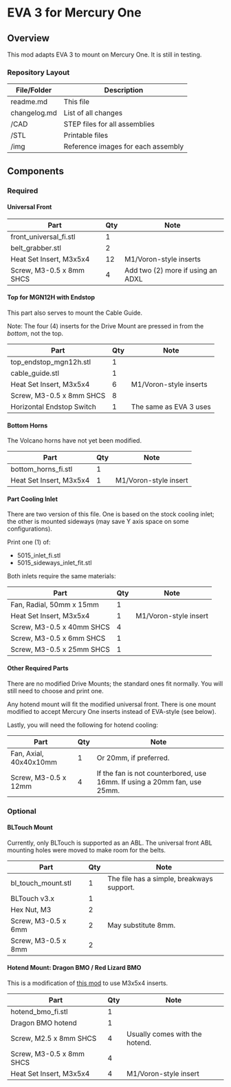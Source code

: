 # EVA 3 for Mercury One

## Overview

This mod adapts EVA 3 to mount on Mercury One. It is still in testing.

### Repository Layout

| File/Folder   | Description |
|---------------|-------------|
| readme.md     | This file   |
| changelog.md  | List of all changes |
| /CAD          | STEP files for all assemblies |
| /STL          | Printable files |
| /img          | Reference images for each assembly |

## Components

### Required

#### Universal Front

| Part | Qty | Note |
|------|-----|------|
| front_universal_fi.stl    | 1 | |
| belt_grabber.stl          | 2 | |
| Heat Set Insert, M3x5x4   | 12 | M1/Voron-style inserts |
| Screw, M3-0.5 x 8mm SHCS  | 4  | Add two (2) more if using an ADXL |

#### Top for MGN12H with Endstop

This part also serves to mount the Cable Guide.

Note: The four (4) inserts for the Drive Mount are pressed in from the *bottom*, not the top.

| Part | Qty | Note |
|------|-----|------|
| top_endstop_mgn12h.stl    | 1 | |
| cable_guide.stl           | 1 | |
| Heat Set Insert, M3x5x4   | 6 | M1/Voron-style inserts |
| Screw, M3-0.5 x 8mm SHCS  | 8 | |
| Horizontal Endstop Switch | 1 | The same as EVA 3 uses |

#### Bottom Horns

The Volcano horns have not yet been modified.

| Part | Qty | Note |
|------|-----|------|
| bottom_horns_fi.stl       | 1 | |
| Heat Set Insert, M3x5x4   | 1 | M1/Voron-style insert |

#### Part Cooling Inlet

There are two version of this file. One is based on the stock cooling inlet; the other is mounted sideways (may save Y axis space on some configurations).

Print one (1) of:

- 5015_inlet_fi.stl
- 5015_sideways_inlet_fit.stl

Both inlets require the same materials:

| Part | Qty | Note |
|------|-----|------|
| Fan, Radial, 50mm x 15mm  | 1 | |
| Heat Set Insert, M3x5x4   | 1 | M1/Voron-style insert |
| Screw, M3-0.5 x 40mm SHCS | 4 | |
| Screw, M3-0.5 x 6mm SHCS  | 1 | |
| Screw, M3-0.5 x 25mm SHCS | 1 | |

#### Other Required Parts

There are no modified Drive Mounts; the standard ones fit normally. You will still need to choose and print one.

Any hotend mount will fit the modified universal front. There is one mount modified to accept Mercury One inserts instead of EVA-style (see below).

Lastly, you will need the following for hotend cooling:

| Part | Qty | Note |
|------|-----|------|
| Fan, Axial, 40x40x10mm | 1 | Or 20mm, if preferred. |
| Screw, M3-0.5 x 12mm | 4 | If the fan is not counterbored, use 16mm. If using a 20mm fan, use 25mm. |

### Optional

#### BLTouch Mount

Currently, only BLTouch is supported as an ABL. The universal front ABL mounting holes were moved to make room for the belts.

| Part | Qty | Note |
|------|-----|------|
| bl_touch_mount.stl    | 1 | The file has a simple, breakways support. |
| BLTouch v3.x          | 1 | |
| Hex Nut, M3           | 2 | |
| Screw, M3-0.5 x 6mm   | 2 | May substitute 8mm. |
| Screw, M3-0.5 x 8mm   | 2 | |

#### Hotend Mount: Dragon BMO / Red Lizard BMO

This is a modification of [this mod](https://www.printables.com/model/200853-eva3-dragon-hotend-mount-insert) to use M3x5x4 inserts.

| Part | Qty | Note |
|------|-----|------|
| hotend_bmo_fi.stl         | 1 | |
| Dragon BMO hotend         | 1 | |
| Screw, M2.5 x 8mm SHCS    | 4 | Usually comes with the hotend. |
| Screw, M3-0.5 x 8mm SHCS  | 4 | |
| Heat Set Insert, M3x5x4   | 4 | M1/Voron-style insert |